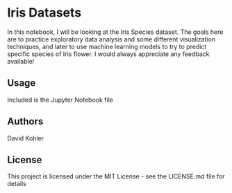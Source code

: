 # Iris Datasets

In this notebook, I will be looking at the Iris Species dataset.
The goals here are to practice exploratory data analysis and some different visualization techniques, 
and later to use machine learning models to try to predict specific species of Iris flower. I would always appreciate 
any feedback available!

## Usage

Included is the Jupyter Notebook file

## Authors

David Kohler

## License

This project is licensed under the MIT License - see the LICENSE.md file for details
